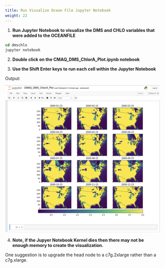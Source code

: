 ```yaml
---
title: Run Visualize Ocean File Jupyter Notebook
weight: 22
--- 
```


1. **Run Jupyter Notebook to visualize the DMS and CHLO variables that were added to the OCEANFILE**

```csh
cd dmschlo
jupyter notebook
```

2. **Double click on the CMAQ_DMS_ChlorA_Plot.ipynb notebook**



3. **Use the Shift Enter keys to run each cell within the Jupyter Notebook**

Output:


![Successful DMS Chlora Plot](/static/images/8-CMAQ_DMS_Chlora_plot.png)

4. **Note, if the Jupyer Notebook Kernel dies then there may not be enough memory to create the visualization.**

One suggestion is to upgrade the head node to a c7g.2xlarge rather than a c7g.xlarge.
